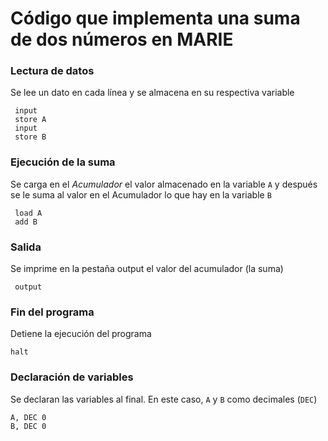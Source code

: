 # Código que implementa una suma de dos números en MARIE

### Lectura de datos
Se lee un dato en cada línea y se almacena en su respectiva variable
``` mas
 input
 store A
 input
 store B
```
### Ejecución de la suma
Se carga en el *Acumulador* el valor almacenado en la variable `A` y después se le suma al valor en el Acumulador lo que hay en la variable `B` 
``` mas
 load A
 add B
``` 

### Salida
Se imprime en la pestaña output el valor del acumulador (la suma)
``` mas
 output
```

### Fin del programa
Detiene la ejecución del programa
``` mas
halt
```
### Declaración de variables
Se declaran las variables al final. En este caso, `A` y `B` como decimales (`DEC`) 
``` mas
A, DEC 0
B, DEC 0 
```
